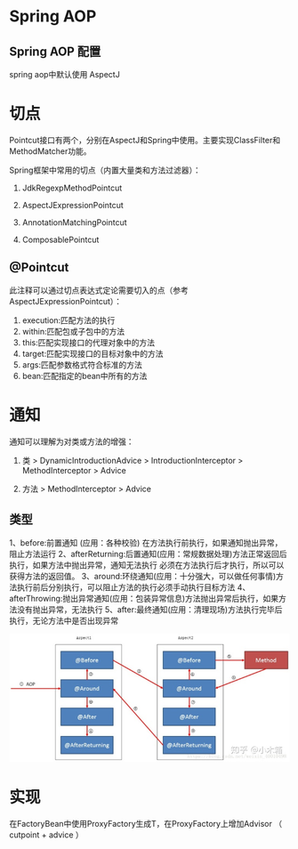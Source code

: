 # Spring AOP

## Spring AOP 配置

spring aop中默认使用 AspectJ

# 切点
Pointcut接口有两个，分别在AspectJ和Spring中使用。主要实现ClassFilter和MethodMatcher功能。

Spring框架中常用的切点（内置大量类和方法过滤器）：

1. JdkRegexpMethodPointcut

2. AspectJExpressionPointcut

3. AnnotationMatchingPointcut

4. ComposablePointcut

## @Pointcut


此注释可以通过切点表达式定论需要切入的点（参考AspectJExpressionPointcut）：	

1. execution:匹配方法的执行
2. within:匹配包或子包中的方法
3. this:匹配实现接口的代理对象中的方法
4. target:匹配实现接口的目标对象中的方法
5. args:匹配参数格式符合标准的方法
6. bean:匹配指定的bean中所有的方法

# 通知

通知可以理解为对类或方法的增强：

1. 类 > DynamicIntroductionAdvice > IntroductionInterceptor > MethodInterceptor > Advice

2. 方法 > MethodInterceptor > Advice

## 类型

1、before:前置通知 (应用：各种校验)	在方法执行前执行，如果通知抛出异常，阻止方法运行
2、afterReturning:后置通知(应用：常规数据处理)方法正常返回后执行，如果方法中抛出异常，通知无法执行 必须在方法执行后才执行，所以可以获得方法的返回值。
3、around:环绕通知(应用：十分强大，可以做任何事情)方法执行前后分别执行，可以阻止方法的执行必须手动执行目标方法
4、afterThrowing:抛出异常通知(应用：包装异常信息)方法抛出异常后执行，如果方法没有抛出异常，无法执行
5、after:最终通知(应用：清理现场)方法执行完毕后执行，无论方法中是否出现异常

![79f3cb4d90700ce961d68f5b4aee5318.png](assets/79f3cb4d90700ce961d68f5b4aee5318.png)







# 实现
在FactoryBean<T>中使用ProxyFactory生成T，在ProxyFactory上增加Advisor （ cutpoint + advice ）



